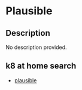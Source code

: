 # Plausible

## Description

No description provided.

## k8 at home search

- [plausible](https://nanne.dev/k8s-at-home-search/#/plausible)
